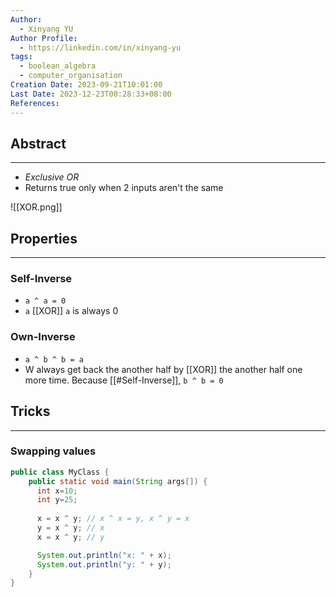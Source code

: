 ```yaml
---
Author:
  - Xinyang YU
Author Profile:
  - https://linkedin.com/in/xinyang-yu
tags:
  - boolean_algebra
  - computer_organisation
Creation Date: 2023-09-21T10:01:00
Last Date: 2023-12-23T00:28:33+08:00
References: 
---
```

## Abstract
---
- *Exclusive OR*
- Returns true only when 2 inputs aren't the same

![[XOR.png]]

## Properties
---
### Self-Inverse
- `a ^ a = 0`
- `a` [[XOR]] `a` is always 0
### Own-Inverse
- `a ^ b ^ b = a`
- W always get back the another half by [[XOR]] the another half one more time. Because [[#Self-Inverse]], `b ^ b = 0`

## Tricks
---
### Swapping values 
```java
public class MyClass {
    public static void main(String args[]) {
      int x=10;
      int y=25;
      
      x = x ^ y; // x ^ x = y, x ^ y = x
      y = x ^ y; // x
      x = x ^ y; // y

      System.out.println("x: " + x);
      System.out.println("y: " + y);
    }
}
```

